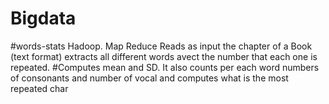 # Bigdata
#words-stats Hadoop. Map Reduce Reads as input the chapter of a Book (text format) extracts all different words avect the number that each one is repeated. 
#Computes mean and SD. It also counts per each word numbers of consonants and number of vocal and computes what is the most repeated char
